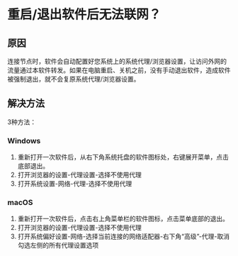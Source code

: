 # 重启/退出软件后无法联网？

## 原因

连接节点时，软件会自动配置好您系统上的系统代理/浏览器设置，让访问外网的流量通过本软件转发。如果在电脑重启、关机之前，没有手动退出软件，造成软件被强制退出，就不会复原系统代理/浏览器设置。

## 解决方法

3种方法：
### Windows
1. 重新打开一次软件后，从右下角系统托盘的软件图标处，右键展开菜单，点击底部退出。
2. 打开浏览器的设置-代理设置-选择不使用代理
3. 打开系统设置-网络-代理-选择不使用代理

### macOS
1. 重新打开一次软件后，点击右上角菜单栏的软件图标，点击菜单底部的退出。
2. 打开浏览器的设置-代理设置-选择不使用代理
3. 打开系统偏好设置-网络-选择当前连接的网络适配器-右下角“高级”-代理-取消勾选左侧的所有代理设置选项